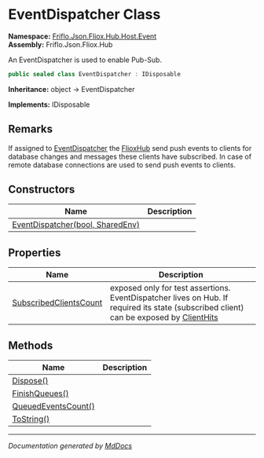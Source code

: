 ﻿<!--  
  <auto-generated>   
    The contents of this file were generated by a tool.  
    Changes to this file may be list if the file is regenerated  
  </auto-generated>   
-->

# EventDispatcher Class

**Namespace:** [Friflo.Json.Fliox.Hub.Host.Event](../index.md)  
**Assembly:** Friflo.Json.Fliox.Hub

An EventDispatcher is used to enable Pub\-Sub.

```csharp
public sealed class EventDispatcher : IDisposable
```

**Inheritance:** object → EventDispatcher

**Implements:** IDisposable

## Remarks

If assigned to [EventDispatcher](../../FlioxHub/properties/EventDispatcher.md) the [FlioxHub](../../FlioxHub/index.md) send push events to clients for database changes and messages these clients have subscribed. In case of remote database connections  are used to send push events to clients.

## Constructors

| Name                                                      | Description |
| --------------------------------------------------------- | ----------- |
| [EventDispatcher(bool, SharedEnv)](constructors/index.md) |             |

## Properties

| Name                                                           | Description                                                                                                                                                                                    |
| -------------------------------------------------------------- | ---------------------------------------------------------------------------------------------------------------------------------------------------------------------------------------------- |
| [SubscribedClientsCount](properties/SubscribedClientsCount.md) |  exposed only for test assertions. EventDispatcher lives on Hub.             If required its state (subscribed client) can be exposed by [ClientHits](../../../DB/Monitor/ClientHits/index.md) |

## Methods

| Name                                                | Description |
| --------------------------------------------------- | ----------- |
| [Dispose()](methods/Dispose.md)                     |             |
| [FinishQueues()](methods/FinishQueues.md)           |             |
| [QueuedEventsCount()](methods/QueuedEventsCount.md) |             |
| [ToString()](methods/ToString.md)                   |             |

___

*Documentation generated by [MdDocs](https://github.com/ap0llo/mddocs)*
